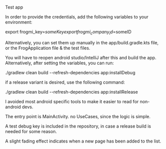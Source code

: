 Test app

In order to provide the credentials, add the following variables to your environment:

export frogmi_key=$someKey
export frogmi_company_id=$someID

Alternatively, you can set them up manually in the app/build.gradle.kts file, 
or the FrogApplication file & the test files.

You will have to reopen android studio/IntelliJ after this and build the app. Alternatively, 
after setting the variables, you can run:

./gradlew clean build --refresh-dependencies app:installDebug

if a release variant is desired, use the following command:

./gradlew clean build --refresh-dependencies app:installRelease

I avoided most android specific tools to make it easier to read for non-android devs.

The entry point is MainActivity. no UseCases, since the logic is simple.

A test debug key is included in the repository, in case a release build is needed for some reason.

A slight fading effect indicates when a new page has been added to the list.
